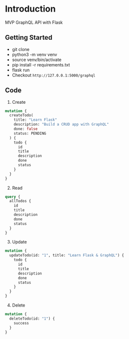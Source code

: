 # Introduction

MVP GraphQL API with Flask

## Getting Started

- git clone
- python3 -m venv venv
- source venv/bin/activate
- pip install -r requirements.txt
- flask run
- Checkout `http://127.0.0.1:5000/graphql`

## Code

1. Create

```graphql
mutation {
  createTodo(
    title: "Learn Flask"
    description: "Build a CRUD app with GraphQL"
    done: false
    status: PENDING
  ) {
    todo {
      id
      title
      description
      done
      status
    }
  }
}
```

2. Read

```graphql
query {
  allTodos {
    id
    title
    description
    done
    status
  }
}
```

3. Update

```graphql
mutation {
  updateTodo(id: "1", title: "Learn Flask & GraphQL") {
    todo {
      id
      title
      description
      done
      status
    }
  }
}
```

4. Delete

```graphql
mutation {
  deleteTodo(id: "1") {
    success
  }
}
```
